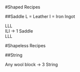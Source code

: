 #Shaped Recipes

##Saddle
L = Leather
I = Iron Ingot

LLL<br>
ILI  -> 1 Saddle<br>
LLL<br>

#Shapeless Recipes

##String

Any wool block -> 3 String
